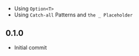 
- Using `Option<T>`
- Using `Catch-all` Patterns and `the _ Placeholder`

## 0.1.0
- Initial commit
